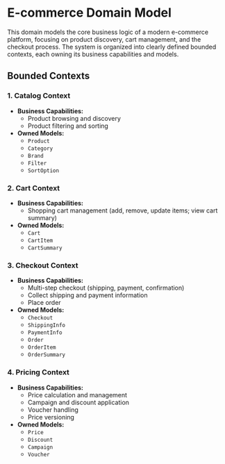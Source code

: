 # E-commerce Domain Model

This domain models the core business logic of a modern e-commerce platform, focusing on product discovery, cart management, and the checkout process. The system is organized into clearly defined bounded contexts, each owning its business capabilities and models.

## Bounded Contexts

### 1. Catalog Context
- **Business Capabilities:**
  - Product browsing and discovery
  - Product filtering and sorting
- **Owned Models:**
  - `Product`
  - `Category`
  - `Brand`
  - `Filter`
  - `SortOption`

### 2. Cart Context
- **Business Capabilities:**
  - Shopping cart management (add, remove, update items; view cart summary)
- **Owned Models:**
  - `Cart`
  - `CartItem`
  - `CartSummary`

### 3. Checkout Context
- **Business Capabilities:**
  - Multi-step checkout (shipping, payment, confirmation)
  - Collect shipping and payment information
  - Place order
- **Owned Models:**
  - `Checkout`
  - `ShippingInfo`
  - `PaymentInfo`
  - `Order`
  - `OrderItem`
  - `OrderSummary`

### 4. Pricing Context
- **Business Capabilities:**
  - Price calculation and management
  - Campaign and discount application
  - Voucher handling
  - Price versioning
- **Owned Models:**
  - `Price`
  - `Discount`
  - `Campaign`
  - `Voucher`
